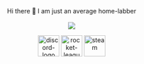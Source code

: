 
<div align="middle">
Hi there 👋  I am just an average home-labber
<br/>
<br/>
 
<div align="middle">
  <a>
    <img src="https://lanyard-profile-readme.vercel.app/api/155489628734881792">
  </a>
  

<p align="center">
<a style= "text-decoration: none" href= "https://discordapp.com/users/155489628734881792"><img width="48" height="48" src="https://img.icons8.com/color/48/discord-logo.png" alt="discord-logo"/></a> 
<a style= "text-decoration: none" href= "https://rocketleague.tracker.network/rocket-league/profile/steam/76561198846576919/overview"><img width="48" height="48" src="https://img.icons8.com/fluency/48/rocket-league.png" alt="rocket-league"/>
<a style= "text-decoration: none" href= "https://steamcommunity.com/id/Gridrl"><img width="48" height="48" src="https://img.icons8.com/fluency/48/steam.png" alt="steam"/>
</p>
</div>
<!--
**GriddyBoi/GriddyBoi** is a ✨ _special_ ✨ repository because its `README.md` (this file) appears on your GitHub profile.

